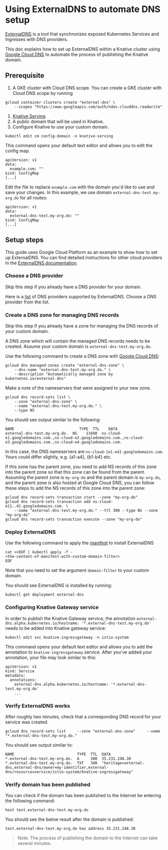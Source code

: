 # Using ExternalDNS to automate DNS setup

[ExternalDNS](https://github.com/kubernetes-incubator/external-dns) is a tool 
that synchronizes exposed Kubernetes Services and Ingresses with DNS providers.

This doc explains how to set up ExternalDNS within a Knative cluster using
[Google Cloud DNS](https://cloud.google.com/dns/) to automate the process
of publishing the Knative domain.

## Prerequisite

1. A GKE cluster with Cloud DNS scope.
You can create a GKE cluster with Cloud DNS scope by running
```shell
gcloud container clusters create "external-dns" \
    --scopes "https://www.googleapis.com/auth/ndev.clouddns.readwrite"
```
1. [Knative Serving](https://github.com/knative/docs/blob/master/install/README.md).
1. A public domain that will be used in Knative.
1. Configure Knative to use your custom domain.
```shell
kubectl edit cm config-domain -n knative-serving
```
This command opens your default text editor and allows you to edit the config 
map.
```
apiVersion: v1
data:
  example.com: ""
kind: ConfigMap
[...]
```
Edit the file to replace `example.com` with the domain you'd like to use and 
save your changes. In this example, we use domain `external-dns-test.my-org.do`
 for all routes:
```
apiVersion: v1
data:
  external-dns-test.my-org.do: ""
kind: ConfigMap
[...]
```

## Setup steps

This guide uses Google Cloud Platform as an example to show how to set up 
ExternalDNS. You can find detailed instructions for other cloud providers in the
[ExternalDNS documentation](https://github.com/kubernetes-incubator/external-dns#deploying-to-a-cluster).

### Choose a DNS provider

Skip this step if you already have a DNS provider for your domain.

Here is a [list](https://github.com/kubernetes-incubator/external-dns#the-latest-release-v05)
of DNS providers supported by ExternalDNS. Choose a DNS provider from the list.

### Create a DNS zone for managing DNS records

Skip this step if you already have a zone for managing the DNS records of your 
custom domain.

A DNS zone which will contain the managed DNS records needs to be created.
Assume your custom domain is `external-dns-test.my-org.do`.

Use the following command to create a DNS zone with [Google Cloud DNS](https://cloud.google.com/dns/):
```shell
gcloud dns managed-zones create "external-dns-zone" \
    --dns-name "external-dns-test.my-org.do." \
    --description "Automatically managed zone by kubernetes.io/external-dns"
```
Make a note of the nameservers that were assigned to your new zone.
```shell
gcloud dns record-sets list \
    --zone "external-dns-zone" \
    --name "external-dns-test.my-org.do." \
    --type NS
```
You should see output similar to the following:
```
NAME                             TYPE  TTL    DATA
external-dns-test.my-org.do.  NS    21600  ns-cloud-e1.googledomains.com.,ns-cloud-e2.googledomains.com.,ns-cloud-e3.googledomains.com.,ns-cloud-e4.googledomains.com.
```
In this case, the DNS nameservers are `ns-cloud-{e1-e4}.googledomains.com`. 
Yours could differ slightly, e.g. {a1-a4}, {b1-b4} etc.

If this zone has the parent zone, you need to add NS records of this zone into 
the parent zone so that this zone can be found from the parent.
Assuming the parent zone is `my-org-do` and the parent domain is `my-org.do`, 
and the parent zone is also hosted at Google Cloud DNS, you can follow these 
steps to add the NS records of this zone into the parent zone: 
```shell
gcloud dns record-sets transaction start --zone "my-org-do"
gcloud dns record-sets transaction add ns-cloud-e{1..4}.googledomains.com. \
    --name "external-dns-test.my-org.do." --ttl 300 --type NS --zone "my-org-do"
gcloud dns record-sets transaction execute --zone "my-org-do"
```

### Deploy ExternalDNS

Use the following command to apply the [manifest](https://github.com/kubernetes-incubator/external-dns/blob/master/docs/tutorials/gke.md#manifest-for-clusters-without-rbac-enabled) to install ExternalDNS 
```shell
cat <<EOF | kubectl apply -f -
<the-content-of-manifest-with-custom-domain-filter>
EOF
```
Note that you need to set the argument `domain-filter` to your custom domain.

You should see ExternalDNS is installed by running:
```shell
kubectl get deployment external-dns
```

### Configuring Knative Gateway service

In order to publish the Knative Gateway service, the annotation
`external-dns.alpha.kubernetes.io/hostname: '*.external-dns-test.my-org.do'`
needs to be added into Knative gateway service:
```shell
kubectl edit svc knative-ingressgateway -n istio-system
```
This command opens your default text editor and allows you to add the 
annotation to `knative-ingressgateway` service. After you've added your
annotation, your file may look similar to this:
```
apiVersion: v1
kind: Service
metadata:
  annotations:
    external-dns.alpha.kubernetes.io/hostname: '*.external-dns-test.my-org.do'
    ...
```

### Verify ExternalDNS works

After roughly two minutes, check that a corresponding DNS record for your 
service was created.

```shell
gcloud dns record-sets list     --zone "external-dns-zone"     --name "*.external-dns-test.my-org.do."
```
You should see output similar to:

```
NAME                            TYPE  TTL  DATA
*.external-dns-test.my-org.do.  A     300  35.231.248.30
*.external-dns-test.my-org.do.  TXT   300  "heritage=external-dns,external-dns/owner=my-identifier,external-dns/resource=service/istio-system/knative-ingressgateway"
```

### Verify domain has been published

You can check if the domain has been published to the Internet be entering
the following command:
```shell
host test.external-dns-test.my-org.do
```
You should see the below result after the domain is published:
```
test.external-dns-test.my-org.do has address 35.231.248.30
```
> Note: The process of publishing the domain to the Internet can take several 
minutes.
